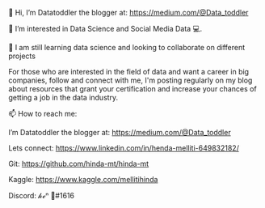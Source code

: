 👋 Hi, I’m Datatoddler the blogger at: https://medium.com/@Data_toddler

👀 I’m interested in Data Science and Social Media Data 💻.

🤝 I am still learning data science and looking to collaborate on different projects



For those who are interested in the field of data and want a career in big companies, follow and connect with me, I'm posting regularly on my blog about resources that grant your certification and increase your chances of getting a job in the data industry.

📫 How to reach me:

I’m Datatoddler the blogger at: https://medium.com/@Data_toddler 

Lets connect: https://www.linkedin.com/in/henda-melliti-649832182/

Git: https://github.com/hinda-mt/hinda-mt 

Kaggle: https://www.kaggle.com/mellitihinda

Discord: 𝒽ℯⁿ 🦋#1616
